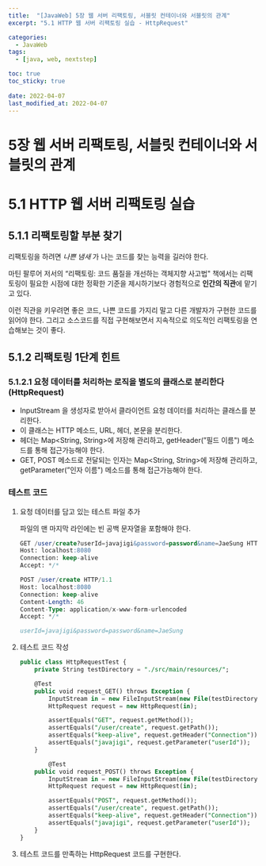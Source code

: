 ```yaml
---
title:  "[JavaWeb] 5장 웹 서버 리팩토링, 서블릿 컨테이너와 서블릿의 관계"
excerpt: "5.1 HTTP 웹 서버 리팩토링 실습 - HttpRequest"

categories:
  - JavaWeb
tags:
  - [java, web, nextstep]

toc: true
toc_sticky: true
 
date: 2022-04-07
last_modified_at: 2022-04-07
---
```

# 5장 웹 서버 리팩토링, 서블릿 컨테이너와 서블릿의 관계

# 5.1 HTTP 웹 서버 리팩토링 실습

## 5.1.1 리팩토링할 부분 찾기

리팩토링을 하려면 *나쁜 냄새* 가 나는 코드를 찾는 능력을 길러야 한다.

마틴 팔루어 저서의 “리팩토링: 코드 품질을 개선하는 객체지향 사고법" 책에서는 리팩토링이 필요한 시점에 대한 정확한 기준을 제시하기보다 경험적으로 **인간의 직관**에 맡기고 있다.

이런 직관을 키우려면 좋은 코드, 나쁜 코드를 가지리 말고 다른 개발자가 구현한 코드를 읽어야 한다. 그리고 소스코드를 직접 구현해보면서 지속적으로 의도적인 리팩토링을 연습해보는 것이 좋다.

## 5.1.2 리팩토링 1단계 힌트

### 5.1.2.1 요청 데이터를 처리하는 로직을 별도의 클래스로 분리한다(HttpRequest)

- InputStream 을 생성자로 받아서 클라이언트 요청 데이터를 처리하는 클래스를 분리한다.
- 이 클래스는 HTTP 메소드, URL, 헤더, 본문을 분리한다.
- 헤더는 Map<String, String>에 저장해 관리하고, getHeader(”필드 이름") 메소드를 통해 접근가능해야 한다.
- GET, POST 메소드로 전달되는 인자는 Map<String, String>에 저장해 관리하고, getParameter(”인자 이름") 메소드를 통해 접근가능해야 한다.

### 테스트 코드

1. 요청 데이터를 담고 있는 테스트 파일 추가 
    
    파일의 맨 마지막 라인에는 빈 공백 문자열을 포함해야 한다.
    
    ```sql
    GET /user/create?userId=javajigi&password=password&name=JaeSung HTTP/1.1
    Host: localhost:8080
    Connection: keep-alive
    Accept: */*
    
    ```
    
    ```sql
    POST /user/create HTTP/1.1
    Host: localhost:8080
    Connection: keep-alive
    Content-Length: 46
    Content-Type: application/x-www-form-urlencoded
    Accept: */*
    
    userId=javajigi&password=password&name=JaeSung 
    
    ```
    
2. 테스트 코드 작성
    
    ```sql
    public class HttpRequestTest {
        private String testDirectory = "./src/main/resources/";
    
        @Test
        public void request_GET() throws Exception {
            InputStream in = new FileInputStream(new File(testDirectory + "Http_GET.txt"));
            HttpRequest request = new HttpRequest(in);
    
            assertEquals("GET", request.getMethod());
            assertEquals("/user/create", request.getPath());
            assertEquals("keep-alive", request.getHeader("Connection"));
            assertEquals("javajigi", request.getParameter("userId"));
        }
    
    		@Test
        public void request_POST() throws Exception {
            InputStream in = new FileInputStream(new File(testDirectory + "Http_POST.txt"));
            HttpRequest request = new HttpRequest(in);
    
            assertEquals("POST", request.getMethod());
            assertEquals("/user/create", request.getPath());
            assertEquals("keep-alive", request.getHeader("Connection"));
            assertEquals("javajigi", request.getParameter("userId"));
        }
    }
    ```
    
3. 테스트 코드를 만족하는 HttpRequest 코드를 구현한다.
